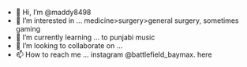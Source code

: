 - 👋 Hi, I’m @maddy8498
- 👀 I’m interested in ... medicine>surgery>general surgery, sometimes gaming 
- 🌱 I’m currently learning ... to punjabi music 
- 💞️ I’m looking to collaborate on ...
- 📫 How to reach me ... instagram @battlefield_baymax. here 

<!---
maddy8498/maddy8498 is a ✨ special ✨ repository because its `README.md` (this file) appears on your GitHub profile.
You can click the Preview link to take a look at your changes.
--->
